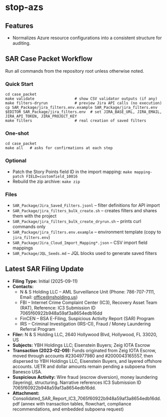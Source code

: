 # stop-azs

## Features
- Normalizes Azure resource configurations into a consistent structure for auditing.

## SAR Case Packet Workflow
Run all commands from the repository root unless otherwise noted.

### Quick Start
```
cd case_packet
make validate                  # show CSV validator outputs (if any)
make filters-dryrun            # preview Jira API calls (no execution)
cp SAR_Package/jira_filters.env.example SAR_Package/jira_filters.env
$EDITOR SAR_Package/jira_filters.env  # set JIRA_BASE_URL, JIRA_EMAIL, JIRA_API_TOKEN, JIRA_PROJECT_KEY
make filters                   # real creation of saved filters
```

### One-shot
```
cd case_packet
make all   # asks for confirmations at each step
```

### Optional
- Patch the Story Points field ID in the import mapping: `make mapping-patch FIELD=customfield_10016`
- Rebuild the zip archive: `make zip`

### Files
- `SAR_Package/Jira_Saved_Filters.jsonl` – filter definitions for API import
- `SAR_Package/jira_filters_bulk_create.sh` – creates filters and shares them with the project
- `SAR_Package/jira_filters_bulk_create_dryrun.sh` – prints curl commands only
- `SAR_Package/jira_filters.env.example` – environment template (copy to `jira_filters.env`)
- `SAR_Package/Jira_Cloud_Import_Mapping*.json` – CSV import field mappings
- `SAR_Package/JQL_Seeds.md` – JQL blocks used to generate saved filters

## Latest SAR Filing Update
- **Filing Type:** Initial (2025-09-11)
- **Contacts:**
  - N & S Holding LLC – AML Surveillance Unit (Phone: 786-707-7111, Email: office@nsholding.us)
  - FBI – Internet Crime Complaint Center (IC3), Recovery Asset Team (RAT), Reference: IC3 Submission ID 7065f60922b948a59af3a8654edb16dd
  - FinCEN – BSA E-Filing, Suspicious Activity Report (SAR) Program
  - IRS – Criminal Investigation (IRS-CI), Fraud / Money Laundering Referral Program
- **Filer:** N & S Holding LLC, 2640 Hollywood Blvd, Hollywood, FL 33020, US
- **Subjects:** YBH Holdings LLC; Eisenstein Buyers; Zeig IOTA Escrow
- **Transaction (2023-02-09):** Funds originated from Zeig IOTA Escrow, moved through accounts #2304977980 and #2000043165557, then dispersed to YBH Holdings LLC, Eisenstein Buyers, and layered offshore accounts. UETR and dollar amounts remain pending a subpoena from Banesco USA.
- **Suspicious Activity:** Wire fraud (escrow diversion), money laundering (layering), structuring. Narrative references IC3 Submission ID 7065f60922b948a59af3a8654edb16dd.
- **Attachment:** Consolidated_SAR_Report_IC3_7065f60922b948a59af3a8654edb16dd.pdf (annex with transaction tables, flowchart, compliance recommendations, and embedded subpoena request)
